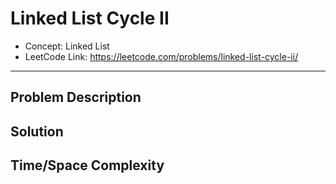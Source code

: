 # Linked List Cycle II

- Concept: Linked List
- LeetCode Link: https://leetcode.com/problems/linked-list-cycle-ii/

---

## Problem Description

## Solution

## Time/Space Complexity


